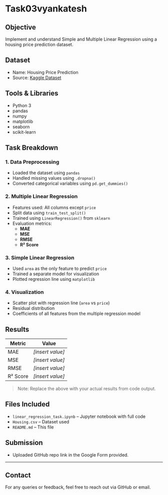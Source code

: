 # Task03vyankatesh
##  Objective
Implement and understand Simple and Multiple Linear Regression using a housing price prediction dataset.

##  Dataset
- Name: Housing Price Prediction
- Source: [Kaggle Dataset](https://www.kaggle.com/datasets/harishkumardatalab/housing-price-prediction)

## Tools & Libraries
- Python 3
- pandas
- numpy
- matplotlib
- seaborn
- scikit-learn

##  Task Breakdown

### 1. Data Preprocessing
- Loaded the dataset using `pandas`
- Handled missing values using `.dropna()`
- Converted categorical variables using `pd.get_dummies()`

### 2. Multiple Linear Regression
- Features used: All columns except `price`
- Split data using `train_test_split()`
- Trained using `LinearRegression()` from `sklearn`
- Evaluation metrics:
  - **MAE**
  - **MSE**
  - **RMSE**
  - **R² Score**

### 3. Simple Linear Regression
- Used `area` as the only feature to predict `price`
- Trained a separate model for visualization
- Plotted regression line using `matplotlib`

### 4. Visualization
- Scatter plot with regression line (`area` vs `price`)
- Residual distribution
- Coefficients of all features from the multiple regression model

##  Results

| Metric        | Value          |
|---------------|----------------|
| MAE           | *[insert value]* |
| MSE           | *[insert value]* |
| RMSE          | *[insert value]* |
| R² Score      | *[insert value]* |

> Note: Replace the above with your actual results from code output.

##  Files Included

- `linear_regression_task.ipynb` – Jupyter notebook with full code
- `Housing.csv` – Dataset used
- `README.md` – This file

##  Submission
- Uploaded GitHub repo link in the Google Form provided.

---

##  Contact
For any queries or feedback, feel free to reach out via GitHub or email.

